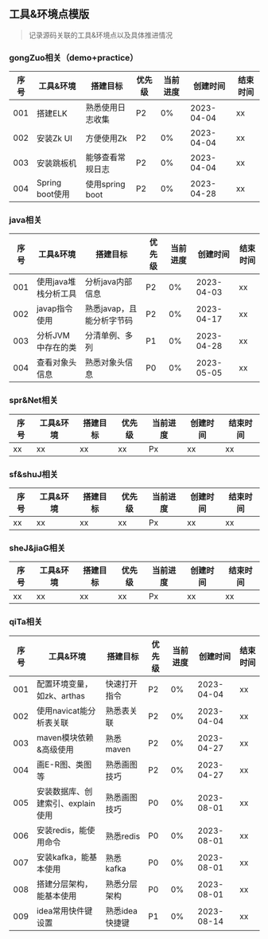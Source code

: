 ## 工具&环境点模版
> 记录源码关联的工具&环境点以及具体推进情况

### gongZuo相关（demo+practice）
| 序号  | 工具&环境         | 搭建目标          | 优先级 | 当前进度 | 创建时间       | 结束时间 |
|-----|---------------|---------------|-----|------|------------|------|
| 001 | 搭建ELK         | 熟悉使用日志收集      | P2  | 0%   | 2023-04-04 | xx   |
| 002 | 安装Zk UI       | 方便使用Zk        | P2  | 0%   | 2023-04-04 | xx   |
| 003 | 安装跳板机         | 能够查看常规日志      | P2  | 0%   | 2023-04-04 | xx   |
| 004 | Spring boot使用 | 使用spring boot | P2  | 0%   | 2023-04-28 | xx   |

### java相关
| 序号  | 工具&环境        | 搭建目标            | 优先级 | 当前进度 | 创建时间       | 结束时间 |
|-----|--------------|-----------------|-----|------|------------|------|
| 001 | 使用java堆栈分析工具 | 分析java内部信息      | P2  | 0%   | 2023-04-03 | xx   |
| 002 | javap指令使用    | 熟悉javap，且能分析字节码 | P2  | 0%   | 2023-04-17 | xx   |
| 003 | 分析JVM中存在的类   | 分清单例、多列         | P1  | 0%   | 2023-04-28 | xx   |
| 004 | 查看对象头信息      | 熟悉对象头信息         | P0  | 0%   | 2023-05-05 | xx   |

### spr&Net相关
| 序号  | 工具&环境 | 搭建目标 | 优先级 | 当前进度 | 创建时间 | 结束时间 |
|-----|-------|------|-----|------|------|------|
| xx  | xx    | xx   | xx  | Px   | xx   | xx   |

### sf&shuJ相关
| 序号  | 工具&环境 | 搭建目标 | 优先级 | 当前进度 | 创建时间 | 结束时间 |
|-----|-------|------|-----|------|------|------|
| xx  | xx    | xx   | xx  | Px   | xx   | xx   |

### sheJ&jiaG相关
| 序号  | 工具&环境 | 搭建目标 | 优先级 | 当前进度 | 创建时间 | 结束时间 |
|-----|-------|------|-----|------|------|------|
| xx  | xx    | xx   | xx  | Px   | xx   | xx   |

### qiTa相关
| 序号  | 工具&环境                | 搭建目标      | 优先级 | 当前进度 | 创建时间       | 结束时间 |
|-----|----------------------|-----------|-----|------|------------|------|
| 001 | 配置环境变量，如zk、arthas    | 快速打开指令    | P2  | 0%   | 2023-04-04 | xx   |
| 002 | 使用navicat能分析表关联      | 熟悉表关联     | P2  | 0%   | 2023-04-04 | xx   |
| 003 | maven模块依赖&高级使用       | 熟悉maven   | P2  | 0%   | 2023-04-27 | xx   |
| 004 | 画E-R图、类图等            | 熟悉画图技巧    | P2  | 0%   | 2023-04-27 | xx   |
| 005 | 安装数据库、创建索引、explain使用 | 熟悉画图技巧    | P0  | 0%   | 2023-08-01 | xx   |
| 006 | 安装redis，能使用命令        | 熟悉redis   | P0  | 0%   | 2023-08-01 | xx   |
| 007 | 安装kafka，能基本使用        | 熟悉kafka   | P0  | 0%   | 2023-08-01 | xx   |
| 008 | 搭建分层架构，能基本使用         | 熟悉分层架构    | P0  | 0%   | 2023-08-01 | xx   |
| 009 | idea常用快件键设置          | 熟悉idea快捷键 | P1  | 0%   | 2023-08-14 | xx   |
